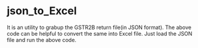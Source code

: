# json_to_Excel
It is an utility to grabup the GSTR2B return file(in JSON format). The above code can be helpful to convert the same into Excel file.
Just load the JSON file and run the above code.
